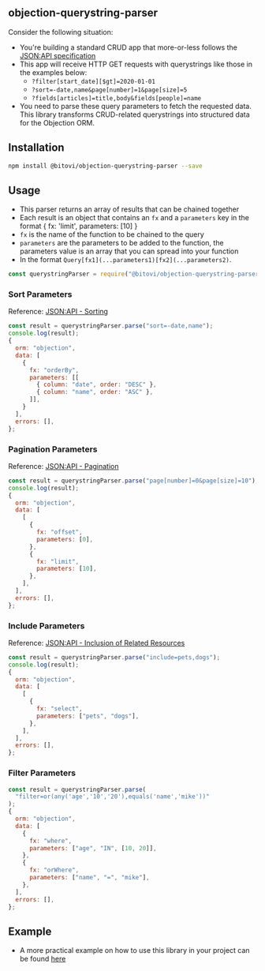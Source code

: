 ## objection-querystring-parser

Consider the following situation:

- You're building a standard CRUD app that more-or-less follows the [JSON:API specification](https://jsonapi.org/format/)
- This app will receive HTTP GET requests with querystrings like those in the examples below:
  - `?filter[start_date][$gt]=2020-01-01`
  - `?sort=-date,name&page[number]=1&page[size]=5`
  - `?fields[articles]=title,body&fields[people]=name`
- You need to parse these query parameters to fetch the requested data. This library transforms CRUD-related querystrings into structured data for the Objection ORM.

## Installation

```sh
npm install @bitovi/objection-querystring-parser --save
```

## Usage

- This parser returns an array of results that can be chained together
- Each result is an object that contains an `fx` and a `parameters` key in the format { fx: 'limit', parameters: [10] }
- `fx` is the name of the function to be chained to the query
- `parameters` are the parameters to be added to the function, the parameters value is an array that you can spread into your function
- In the format `Query[fx1](...parameters1)[fx2](...parameters2)`.

```js
const querystringParser = require("@bitovi/objection-querystring-parser");
```

### Sort Parameters

Reference: [JSON:API - Sorting](https://jsonapi.org/format/#fetching-sorting)

```js
const result = querystringParser.parse("sort=-date,name");
console.log(result);
{
  orm: "objection",
  data: [
    {
      fx: "orderBy",
      parameters: [[
        { column: "date", order: "DESC" },
        { column: "name", order: "ASC" },
      ]],
    }
  ],
  errors: [],
};
```

### Pagination Parameters

Reference: [JSON:API - Pagination](https://jsonapi.org/format/#fetching-pagination)

```js
const result = querystringParser.parse("page[number]=0&page[size]=10");
console.log(result);
{
  orm: "objection",
  data: [
    [
      {
        fx: "offset",
        parameters: [0],
      },
      {
        fx: "limit",
        parameters: [10],
      },
    ],
  ],
  errors: [],
};
```

### Include Parameters

Reference: [JSON:API - Inclusion of Related Resources](https://jsonapi.org/format/#fetching-includes)

```js
const result = querystringParser.parse("include=pets,dogs");
console.log(result);
{
  orm: "objection",
  data: [
    [
      {
        fx: "select",
        parameters: ["pets", "dogs"],
      },
    ],
  ],
  errors: [],
};
```

### Filter Parameters

```js
const result = querystringParser.parse(
  "filter=or(any('age','10','20'),equals('name','mike'))"
);
{
  orm: "objection",
  data: [
    {
      fx: "where",
      parameters: ["age", "IN", [10, 20]],
    },
    {
      fx: "orWhere",
      parameters: ["name", "=", "mike"],
    },
  ],
  errors: [],
};
```

## Example

- A more practical example on how to use this library in your project can be found [here](https://github.com/bitovi/querystring-parser/tree/main/examples)
